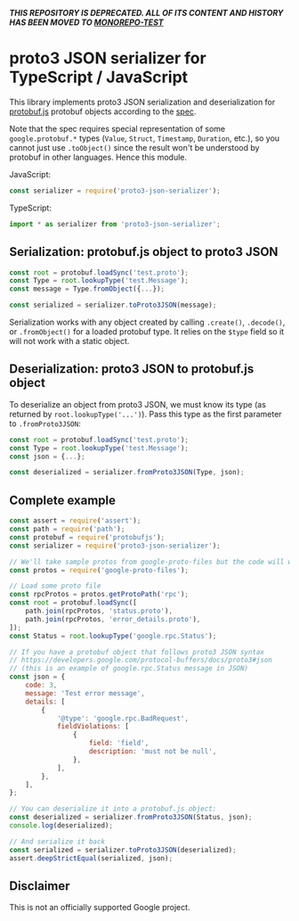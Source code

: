 **_THIS REPOSITORY IS DEPRECATED. ALL OF ITS CONTENT AND HISTORY HAS BEEN MOVED TO [MONOREPO-TEST](https://github.com/googleapis/google-cloud-node-core/tree/main/packages/proto3-json-serializer-nodejs)_**

# proto3 JSON serializer for TypeScript / JavaScript

This library implements proto3 JSON serialization and deserialization for
[protobuf.js](https://www.npmjs.com/package/protobufjs) protobuf objects
according to the [spec](https://developers.google.com/protocol-buffers/docs/proto3#json).

Note that the spec requires special representation of some `google.protobuf.*` types
(`Value`, `Struct`, `Timestamp`, `Duration`, etc.), so you cannot just use `.toObject()`
since the result won't be understood by protobuf in other languages.  Hence this module.

JavaScript:

```js
const serializer = require('proto3-json-serializer');
```

TypeScript:

```ts
import * as serializer from 'proto3-json-serializer';
```

## Serialization: protobuf.js object to proto3 JSON

```js
const root = protobuf.loadSync('test.proto');
const Type = root.lookupType('test.Message');
const message = Type.fromObject({...});

const serialized = serializer.toProto3JSON(message);
```

Serialization works with any object created by calling `.create()`, `.decode()`, or `.fromObject()`
for a loaded protobuf type. It relies on the `$type` field so it will not work with a static object.

## Deserialization: proto3 JSON to protobuf.js object

To deserialize an object from proto3 JSON, we must know its type (as returned by `root.lookupType('...')`).
Pass this type as the first parameter to `.fromProto3JSON`:

```js
const root = protobuf.loadSync('test.proto');
const Type = root.lookupType('test.Message');
const json = {...};

const deserialized = serializer.fromProto3JSON(Type, json);
```

## Complete example
```js
const assert = require('assert');
const path = require('path');
const protobuf = require('protobufjs');
const serializer = require('proto3-json-serializer');

// We'll take sample protos from google-proto-files but the code will work with any protos
const protos = require('google-proto-files');

// Load some proto file
const rpcProtos = protos.getProtoPath('rpc');
const root = protobuf.loadSync([
    path.join(rpcProtos, 'status.proto'),
    path.join(rpcProtos, 'error_details.proto'),
]);
const Status = root.lookupType('google.rpc.Status');

// If you have a protobuf object that follows proto3 JSON syntax
// https://developers.google.com/protocol-buffers/docs/proto3#json
// (this is an example of google.rpc.Status message in JSON)
const json = {
    code: 3,
    message: 'Test error message',
    details: [
        {
            '@type': 'google.rpc.BadRequest',
            fieldViolations: [
                {
                    field: 'field',
                    description: 'must not be null',
                },
            ],
        },
    ],
};

// You can deserialize it into a protobuf.js object:
const deserialized = serializer.fromProto3JSON(Status, json);
console.log(deserialized);

// And serialize it back
const serialized = serializer.toProto3JSON(deserialized);
assert.deepStrictEqual(serialized, json);
```

## Disclaimer

This is not an officially supported Google project.
